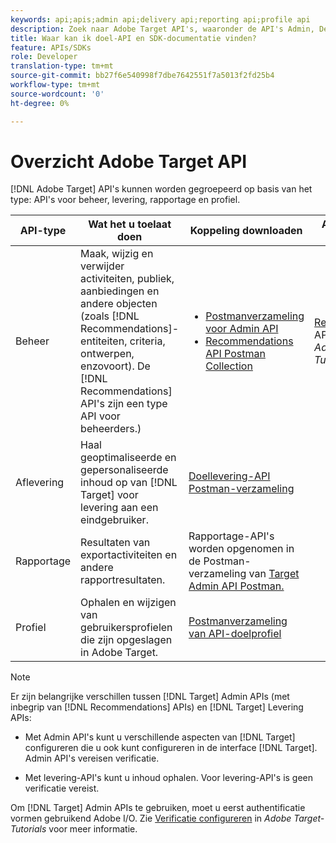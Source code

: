 ```yaml
---
keywords: api;apis;admin api;delivery api;reporting api;profile api
description: Zoek naar Adobe Target API's, waaronder de API's Admin, Delivery, Reporting en Profile.
title: Waar kan ik doel-API en SDK-documentatie vinden?
feature: APIs/SDKs
role: Developer
translation-type: tm+mt
source-git-commit: bb27f6e540998f7dbe7642551f7a5013f2fd25b4
workflow-type: tm+mt
source-wordcount: '0'
ht-degree: 0%

---
```



# Overzicht Adobe Target API

[!DNL Adobe Target] API&#39;s kunnen worden gegroepeerd op basis van het type: API&#39;s voor beheer, levering, rapportage en profiel.

| API-type | Wat het u toelaat doen | Koppeling downloaden | Andere nuttige koppelingen |
| --- | --- | --- |--- |
| Beheer | Maak, wijzig en verwijder activiteiten, publiek, aanbiedingen en andere objecten (zoals [!DNL Recommendations]-entiteiten, criteria, ontwerpen, enzovoort). De [!DNL Recommendations] API&#39;s zijn een type API voor beheerders.) | <UL><li>[Postmanverzameling voor Admin API](https://developers.adobetarget.com/api/#admin-postman-collection)</li><li>[Recommendations API Postman Collection](https://developers.adobetarget.com/api/recommendations/#section/Postman)</li></ul> | [Recommendations ](https://experienceleague.adobe.com/docs/target-learn/recommendations-api-tutorial/recs-api-overview.html) APIs gebruiken in  *Adobe Target-Tutorials* |
| Aflevering | Haal geoptimaliseerde en gepersonaliseerde inhoud op van [!DNL Target] voor levering aan een eindgebruiker. | [Doellevering-API Postman-verzameling](https://developers.adobetarget.com/api/delivery-api/#section/Getting-Started/Postman-Collection) |  |
| Rapportage | Resultaten van exportactiviteiten en andere rapportresultaten. | Rapportage-API&#39;s worden opgenomen in de Postman-verzameling van [Target Admin API Postman.](https://developers.adobetarget.com/api/#admin-postman-collection) |  |
| Profiel | Ophalen en wijzigen van gebruikersprofielen die zijn opgeslagen in Adobe Target. | [Postmanverzameling van API-doelprofiel](https://developers.adobetarget.com/api/#profiles) |  |

>[!NOTE]
>
>Er zijn belangrijke verschillen tussen [!DNL Target] Admin APIs (met inbegrip van [!DNL Recommendations] APIs) en [!DNL Target] Levering APIs:
>
>* Met Admin API&#39;s kunt u verschillende aspecten van [!DNL Target] configureren die u ook kunt configureren in de interface [!DNL Target]. Admin API&#39;s vereisen verificatie.
   >
   >
* Met levering-API&#39;s kunt u inhoud ophalen. Voor levering-API&#39;s is geen verificatie vereist.
>
>
Om [!DNL Target] Admin APIs te gebruiken, moet u eerst authentificatie vormen gebruikend Adobe I/O. Zie [Verificatie configureren](https://experienceleague.adobe.com/docs/target-learn/tutorials/apis/configure-io-target-integration.html) in *Adobe Target-Tutorials* voor meer informatie.

